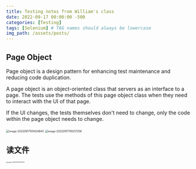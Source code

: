 ```yaml
---
title: Testing notes from William's class
date: 2022-09-17 00:00:00 -500
categories: [Testing]
tags: [Selenium] # TAG names should always be lowercase
img_path: /assets/posts/
---
```


## Page Object

Page object is a design pattern for enhancing test maintenance and reducing code duplication.

A page object is an object-oriented class that servers as an interface to a page. The tests use the methods of this page object class when they need to interact with the UI of that page.

If the UI changes, the tests themselves don't need to change, only the code within the page object needs to change.

<img src="C:\Users\Yankun\AppData\Roaming\Typora\typora-user-images\image-20220917105424640.png" alt="image-20220917105424640" style="zoom:50%;" />

<img src="C:\Users\Yankun\AppData\Roaming\Typora\typora-user-images\image-20220917110037256.png" alt="image-20220917110037256" style="zoom: 50%;" />

## 读文件

<img src="C:\Users\Yankun\AppData\Roaming\Typora\typora-user-images\image-20220917130530761.png" alt="image-20220917130530761" style="zoom: 25%;" />
